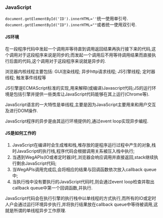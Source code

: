 ### JavaScript

`document.getElementById('ID').innerHTML=''`统一使用单引号.
`document.getElementById("ID").innerHTML=""`或者统一使用双引号.

#### JS环境

在一段程序代码中发起一个调用并等待直到调用返回结果再执行接下来的代码,这个调用对于这段程序来说是同步的;而发起一个调用后不用等待调用结果而直接执行后面的代码,这个调用对于这段程序来说就是异步的.

浏览器内核线程主要包括: GUI渲染线程; 异步http请求线程; JS引擎线程; 定时器线程; 触发事件线程等

JS引擎是ECMAScript标准的实现,用来解释(或编译)Javascript代码;JS的运行环境是包括引擎并提供一些类库让JavaScript代码能够在其上运行(Chrome等).

JavaScript语言的一大特性是单线程,主要是因为JavaScript主要用来和用户交互及进行DOM操作.

JavaScript程序的异步是由其运行环境提供的,通过event loop实现异步编程.

#### JS是如何工作的

1. JavaScript在编译时会生成堆和栈,堆存放的是程序运行过程中产生的对象,栈时JavaScript的执行栈,程序代码会根据调用关系被压入栈中执行;
2. 当遇到WegAPIs(IO或者定时器)时,浏览器会响应调用并直接返回,stack继续执行剩余JavaScript代码;
3. 当WegAPIs调用完成后,会将相应的结果与回调函数依次放入callback queue中;
4. 当执行栈中没有要执行的JavaScript代码时,则会通过event loop检查并取出callback queue中第一个回调函数,并执行.

JavaScript代码会在执行引擎的执行栈中以单线程的方式执行,而所有的IO或定时人户会通过运行环境异步执行,并将执行结果放在callback queue中等待被调用,这就是所谓的单线程异步工作原理.
